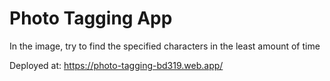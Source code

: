 # Photo Tagging App

In the image, try to find the specified characters in the least amount of time

Deployed at: https://photo-tagging-bd319.web.app/
